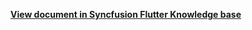 
**[View document in Syncfusion Flutter Knowledge base](https://www.syncfusion.com/kb/11442/how-to-change-the-working-directions-rtl-of-the-flutter-calendar-sfcalendar)**
